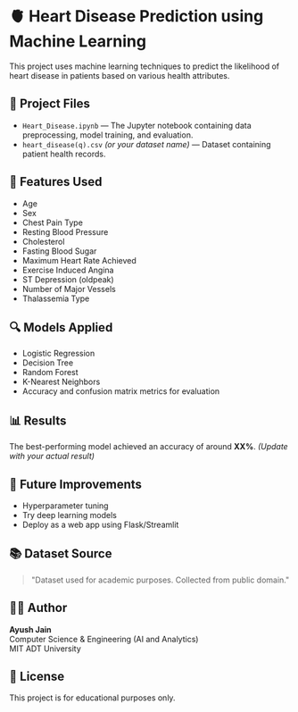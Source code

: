 # 🫀 Heart Disease Prediction using Machine Learning

This project uses machine learning techniques to predict the likelihood of heart disease in patients based on various health attributes.

## 📁 Project Files

- `Heart_Disease.ipynb` — The Jupyter notebook containing data preprocessing, model training, and evaluation.
- `heart_disease(q).csv` *(or your dataset name)* — Dataset containing patient health records.

## 🧠 Features Used

- Age  
- Sex  
- Chest Pain Type  
- Resting Blood Pressure  
- Cholesterol  
- Fasting Blood Sugar  
- Maximum Heart Rate Achieved  
- Exercise Induced Angina  
- ST Depression (oldpeak)  
- Number of Major Vessels  
- Thalassemia Type  

## 🔍 Models Applied

- Logistic Regression  
- Decision Tree  
- Random Forest  
- K-Nearest Neighbors  
- Accuracy and confusion matrix metrics for evaluation

## 📊 Results

The best-performing model achieved an accuracy of around **XX%**. *(Update with your actual result)*

## 📌 Future Improvements

- Hyperparameter tuning  
- Try deep learning models  
- Deploy as a web app using Flask/Streamlit

## 📚 Dataset Source

> "Dataset used for academic purposes. Collected from public domain."

## 🧑‍💻 Author

**Ayush Jain**  
Computer Science & Engineering (AI and Analytics)  
MIT ADT University

## 📎 License

This project is for educational purposes only.
